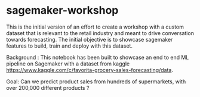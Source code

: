 # sagemaker-workshop

This is the initial version of an effort to create a workshop with a custom dataset that is relevant to the retail industry and meant to drive conversation towards forecasting. The initial objective is to showcase sagemaker features to build, train and deploy with this dataset. 

Background :
This notebook has been built to showcase an end to end ML pipeline on Sagemaker with a dataset from kaggle https://www.kaggle.com/c/favorita-grocery-sales-forecasting/data.

Goal:
Can we predict product sales from hundreds of supermarkets, with over 200,000 different products ?
